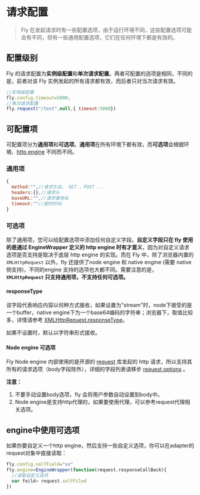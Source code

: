# 请求配置



> Fly 在发起请求时有一些配置选项，由于运行环境不同，这些配置选项可能会有不同，但有一些通用配置选项，它们在任何环境下都是有效的。



## 配置级别

Fly 的请求配置为**实例级配置**和**单次请求配置**。两者可配置的选项是相同，不同的是，前者对该 Fly 实例发起的所有请求都有效，而后者只对当次请求有效。

```javascript
//实例级配置
fly.config.timeout=5000;
//单次请求配置
fly.request("/test",null,{ timeout:5000})
```



## 可配置项

可配置项分为**通用项**和**可选项**。**通用项**在所有环境下都有效，而**可选项**会根据环境、[http engine](#/doc/flyio/engine) 不同而不同。

### 通用项

```javascript
{
  method:"",//请求方法， GET 、POST ...
  headers:{},//请求头
  baseURL:"",//请求基地址
  timeout:""//超时时间
}
```

### 可选项

除了通用项，您可以给配置选项中添加任何自定义字段。**自定义字段只在 fly 使用的是通过 EngineWrapper 定义的 http engine 时有才意义**，因为对自定义请求选项是否支持是取决于底层 http engine 的实现。而在 Fly 中，除了浏览器内置的 `XMLHttpRequest` 以外，fly 还提供了node engine 和 native engine (需要 native 侧支持)，不同的engine 支持的选项也大都不同。需要注意的是，**`XMLHttpRequest` 只支持通用项，不支持任何可选项。**

#### **responseType**

该字段代表响应内容以何种方式接收，如果设置为"stream"时，node下接受的是一个buffer，native engine下为一个base64编码的字符串；浏览器下，取值比较多，详情请参考 [XMLHttpRequest.responseType](https://developer.mozilla.org/en-US/docs/Web/API/XMLHttpRequest/responseType)。

如果不设置时，默认以字符串形式接收。

#### Node engine 可选项

Fly Node engine 内部使用的是开源的 [request](https://github.com/request/request) 库发起的 http 请求，所以支持其所有的请求选项（body字段除外），详细的字段列表请移步  [request options](https://github.com/request/request#requestoptions-callback ) 。

**注意：**

1. 不要手动设置body选项，fly 会将用户参数自动设置到body中。
2. Node engine是支持http代理的，如果要使用代理，可以参考request代理相关选项。

## engine中使用可选项

如果你要自定义一个http engine，然后支持一些自定义选项，你可以在adapter的request对象中直接读取：

```javascript
fly.config.selfField="xx"
fly.engine=EngineWrapper(function(request,responseCallBack){
  //读取自定义选项
  var feild= request.selfFiled
})
```

